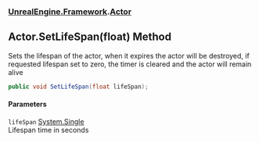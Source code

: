 ### [UnrealEngine.Framework](./UnrealEngine-Framework.md 'UnrealEngine.Framework').[Actor](./UnrealEngine-Framework-Actor.md 'UnrealEngine.Framework.Actor')
## Actor.SetLifeSpan(float) Method
Sets the lifespan of the actor, when it expires the actor will be destroyed, if requested lifespan set to zero, the timer is cleared and the actor will remain alive  
```csharp
public void SetLifeSpan(float lifeSpan);
```
#### Parameters
<a name='UnrealEngine-Framework-Actor-SetLifeSpan(float)-lifeSpan'></a>
`lifeSpan` [System.Single](https://docs.microsoft.com/en-us/dotnet/api/System.Single 'System.Single')  
Lifespan time in seconds  
  
